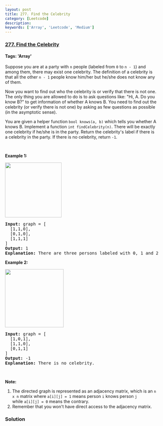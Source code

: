 ```yaml
---
layout: post
title: 277. Find the Celebrity
category: [Leetcode]
description: 
keywords: ['Array', 'Leetcode', 'Medium']
---
```

### [277. Find the Celebrity](https://leetcode.com/problems/find-the-celebrity)

#### Tags: 'Array'

<div class="content__u3I1 question-content__JfgR"><div><p>Suppose you are at a party with <code>n</code> people (labeled from <code>0</code> to <code>n - 1</code>) and among them, there may exist one celebrity. The definition of a celebrity is that all the other <code>n - 1</code> people know him/her but he/she does not know any of them.</p>
<p>Now you want to find out who the celebrity is or verify that there is not one. The only thing you are allowed to do is to ask questions like: "Hi, A. Do you know B?" to get information of whether A knows B. You need to find out the celebrity (or verify there is not one) by asking as few questions as possible (in the asymptotic sense).</p>
<p>You are given a helper function <code>bool knows(a, b)</code> which tells you whether A knows B. Implement a function <code>int findCelebrity(n)</code>. There will be exactly one celebrity if he/she is in the party. Return the celebrity's label if there is a celebrity in the party. If there is no celebrity, return <code>-1</code>.</p>
<p> </p>
<p><strong>Example 1:</strong></p>
<img alt="" src="https://assets.leetcode.com/uploads/2019/02/02/277_example_1_bold.PNG" style="width: 186px; height: 181px;"/>
<pre><strong>Input: </strong>graph = <span id="example-input-1-1">[
  [1,1,0],
  [0,1,0],
  [1,1,1]
]</span>
<strong>Output: </strong><span id="example-output-1">1</span>
<strong>Explanation: </strong>There are three persons labeled with 0, 1 and 2. graph[i][j] = 1 means person i knows person j, otherwise graph[i][j] = 0 means person i does not know person j. The celebrity is the person labeled as 1 because both 0 and 2 know him but 1 does not know anybody.
</pre>
<p><strong>Example 2:</strong></p>
<img alt="" src="https://assets.leetcode.com/uploads/2019/02/02/277_example_2.PNG" style="width: 193px; height: 192px;"/>
<pre><strong>Input: </strong>graph = <span id="example-input-2-1">[
  [1,0,1],
  [1,1,0],
  [0,1,1]
]</span>
<strong>Output: </strong><span id="example-output-2">-1</span>
<strong>Explanation: </strong>There is no celebrity.
</pre>
<p> </p>
<p><strong>Note:</strong></p>
<ol>
<li>The directed graph is represented as an adjacency matrix, which is an <code>n x n</code> matrix where <code>a[i][j] = 1</code> means person <code>i</code> knows person <code>j</code> while <code>a[i][j] = 0</code> means the contrary.</li>
<li>Remember that you won't have direct access to the adjacency matrix.</li>
</ol>
</div></div>

### Solution
